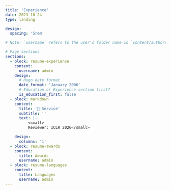 ```yaml
---
title: 'Experience'
date: 2023-10-24
type: landing

design:
  spacing: '5rem'

# Note: `username` refers to the user's folder name in `content/authors/`

# Page sections
sections:
  - block: resume-experience
    content:
      username: admin
    design:
      # Hugo date format
      date_format: 'January 2006'
      # Education or Experience section first?
      is_education_first: false
  - block: markdown
    content:
      title: '🙏 Service'
      subtitle: ''
      text: |-
          <small> 
          Reviewer: ICLR 2026</small>

    design:
      columns: '1'
  - block: resume-awards
    content:
      title: Awards
      username: admin
  - block: resume-languages
    content:
      title: Languages
      username: admin
---
```

